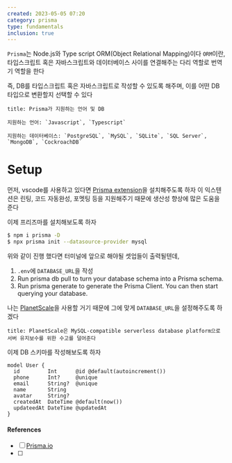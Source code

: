 ```yaml
---
created: 2023-05-05 07:20
category: prisma
type: fundamentals
inclusion: true
---
```


`Prisma`는 Node.js와 Type script ORM(Object Relational Mapping)이다
`ORM`이란, 타입스크립트 혹은 자바스크립트와 데이터베이스 사이를 연결해주는 다리 역할로 번역기 역할을 한다

즉, DB를 타입스크립트 혹은 자바스크립트로 작성할 수 있도록 해주며, 이를 어떤 DB 타입으로 변환할지 선택할 수 있다

```ad-info
title: Prisma가 지원하는 언어 및 DB

지원하는 언어: `Javascript`, `Typescript`

지원하는 데이터베이스: `PostgreSQL`, `MySQL`, `SQLite`, `SQL Server`, `MongoDB`, `CockroachDB`
```

# Setup
먼저, vscode를 사용하고 있다면 [Prisma extension](https://marketplace.visualstudio.com/items?itemName=Prisma.prisma)을 설치해주도록 하자
이 익스텐션은 린팅, 코드 자동완성, 포멧팅 등을 지원해주기 때문에 생산성 향상에 많은 도움을 준다

이제 프리즈마를 설치해보도록 하자

```bash
$ npm i prisma -D
$ npx prisma init --datasource-provider mysql
```

위와 같이 진행 했다면 터미널에 앞으로 해야될 셋업들이 출력될텐데,

1. `.env`에 `DATABASE_URL`을 작성
2. Run prisma db pull to turn your database schema into a Prisma schema.
3. Run prisma generate to generate the Prisma Client. You can then start querying your database.

나는 [PlanetScale](https://planetscale.com/)을 사용할 거기 때문에 그에 맞게 `DATABASE_URL`을 설정해주도록 하겠다

```ad-quote
title: PlanetScale은 MySQL-compatible serverless database platform으로 서버 유지보수를 위한 수고를 덜어준다
```



이제 DB 스키마를 작성해보도록 하자

```prisma
model User {
  id         Int      @id @default(autoincrement())
  phone      Int?     @unique
  email      String?  @unique
  name       String
  avatar     String?
  createdAt  DateTime @default(now())
  updateedAt DateTime @updatedAt
}
```



#### References
- [ ] [Prisma.io](https://www.prisma.io/)
- [ ] 
